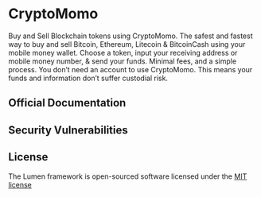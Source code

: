 # CryptoMomo

Buy and Sell Blockchain tokens using CryptoMomo. The safest and fastest way to buy and sell Bitcoin, Ethereum, Litecoin & BitcoinCash using your mobile money wallet. Choose a token, input your receiving address or mobile money number, & send your funds.  Minimal fees, and a simple process. You don’t need an account to use CryptoMomo. This means your funds and information don’t suffer custodial risk.

## Official Documentation


## Security Vulnerabilities


## License

The Lumen framework is open-sourced software licensed under the [MIT license](http://opensource.org/licenses/MIT)
